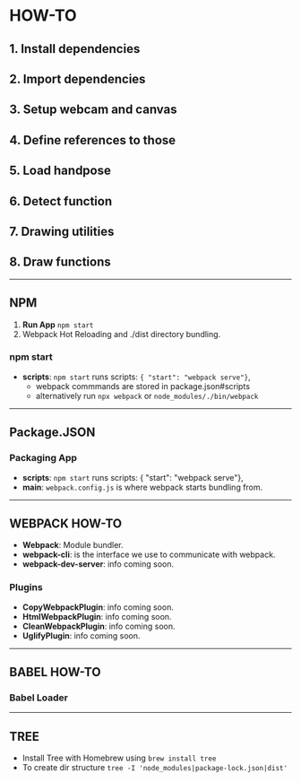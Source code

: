 # HOW-TO

## **1.** Install dependencies

## **2.** Import dependencies

## **3.** Setup webcam and canvas

## **4.** Define references to those

## **5.** Load handpose

## **6.** Detect function

## **7.** Drawing utilities

## **8.** Draw functions

---

## NPM

1. **Run App** `npm start`
2. Webpack Hot Reloading and ./dist directory bundling.

### npm start

- **scripts**: `npm start` runs scripts: `{ "start": "webpack serve"}`,
  - webpack commmands are stored in package.json#scripts
  - alternatively run `npx webpack` or `node_modules/./bin/webpack`

---

## Package.JSON

### Packaging App

- **scripts**: `npm start` runs scripts: { "start": "webpack serve"},
- **main**: `webpack.config.js` is where webpack starts bundling from.

---

## WEBPACK HOW-TO

- **Webpack**: Module bundler.
- **webpack-cli**: is the interface we use to communicate with webpack.
- **webpack-dev-server**: info coming soon.

### Plugins

- **CopyWebpackPlugin**: info coming soon.
- **HtmlWebpackPlugin**: info coming soon.
- **CleanWebpackPlugin**: info coming soon.
- **UglifyPlugin**: info coming soon.

---

## BABEL HOW-TO

### Babel Loader

---

## TREE

- Install Tree with Homebrew using `brew install tree`
- To create dir structure `tree -I 'node_modules|package-lock.json|dist'`
